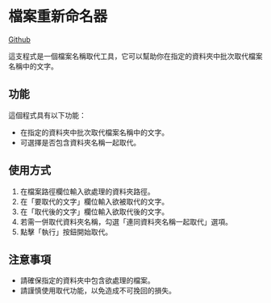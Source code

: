 # 檔案重新命名器

[Github](https://github.com/lucashsu95/File_renamer)

這支程式是一個檔案名稱取代工具，它可以幫助你在指定的資料夾中批次取代檔案名稱中的文字。

## 功能

這個程式具有以下功能：

- 在指定的資料夾中批次取代檔案名稱中的文字。
- 可選擇是否包含資料夾名稱一起取代。

## 使用方式

1. 在檔案路徑欄位輸入欲處理的資料夾路徑。
2. 在「要取代的文字」欄位輸入欲被取代的文字。
3. 在「取代後的文字」欄位輸入欲取代後的文字。
4. 若需一併取代資料夾名稱，勾選「連同資料夾名稱一起取代」選項。
5. 點擊「執行」按鈕開始取代。

## 注意事項

- 請確保指定的資料夾中包含欲處理的檔案。
- 請謹慎使用取代功能，以免造成不可挽回的損失。
